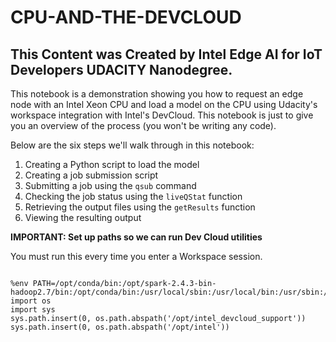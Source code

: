 # CPU-AND-THE-DEVCLOUD

## This Content was Created by Intel Edge AI for IoT Developers UDACITY Nanodegree.

This notebook is a demonstration showing you how to request an edge node with an Intel Xeon CPU and load a model on the CPU using Udacity's workspace integration with Intel's 
DevCloud. This notebook is just to give you an overview of the process (you won't be writing any code). 

Below are the six steps we'll walk through in this notebook:

1. Creating a Python script to load the model
2. Creating a job submission script
3. Submitting a job using the <code>qsub</code> command
4. Checking the job status using the <code>liveQStat</code> function
5. Retrieving the output files using the <code>getResults</code> function
6. Viewing the resulting output

<strong>IMPORTANT: Set up paths so we can run Dev Cloud utilities</strong>

You must run this every time you enter a Workspace session.

<pre><code>
%env PATH=/opt/conda/bin:/opt/spark-2.4.3-bin-hadoop2.7/bin:/opt/conda/bin:/usr/local/sbin:/usr/local/bin:/usr/sbin:/usr/bin:/sbin:/bin:/opt/intel_devcloud_support
import os
import sys
sys.path.insert(0, os.path.abspath('/opt/intel_devcloud_support'))
sys.path.insert(0, os.path.abspath('/opt/intel'))
</code></pre>

